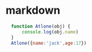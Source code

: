 # markdown
```js
  function Atlone(obj) {
      console.log(obj.name)
  }
  Atlone({name:'jack',age:17})
```
